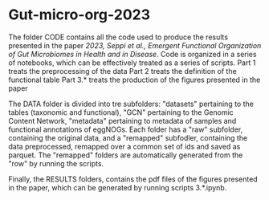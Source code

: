 # Gut-micro-org-2023

The folder CODE contains all the code used to produce the results presented in the paper *2023, Seppi et al., Emergent Functional Organization of Gut Microbiomes in
Health and in Disease*.
Code is organized in a series of notebooks, which can be effectively treated as a series of scripts.
Part 1   treats the preprocessing of the data
Part 2   treats the definition of the functional table
Part 3.* treats the production of the figures presented in the paper

The DATA folder is divided into tre subfolders: "datasets" pertaining to the tables (taxonomic and functional), "GCN" pertaining to the Genomic Content Network, "metadata" pertaining to metadata of samples and functional annotations of eggNOGs.
Each folder has a "raw" subfolder, containing the original data, and a "remapped" subfodler, containing the data preprocessed, remapped over a common set of ids and saved as parquet. The "remapped" folders are automatically generated from the "row" by running the scripts.

Finally, the RESULTS folders, contains the pdf files of the figures presented in the paper, which can be generated by running scripts 3.*.ipynb.
